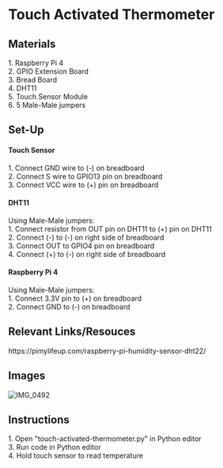 # Touch Activated Thermometer
<h2> Materials </h2>
1. Raspberry Pi 4 <br>
2. GPIO Extension Board <br>
3. Bread Board <br>
4. DHT11 <br>
5. Touch Sensor Module <br>
6. 5 Male-Male jumpers <br>

<h2>Set-Up</h2>
<h4>Touch Sensor</h4>
1. Connect GND wire to (-) on breadboard <br>
2. Connect S wire to GPIO13 pin on breadboard <br>
3. Connect VCC wire to (+) pin on breadboard <br>

<h4>DHT11</h4>
Using Male-Male jumpers: <br>
1. Connect resistor from OUT pin on DHT11 to (+) pin on DHT11 <br>
2. Connect (-) to (-) on right side of breadboard <br>
3. Connect OUT to GPIO4 pin on breadboard <br>
4. Connect (+) to (-) on right side of breadboard <br>

<h4>Raspberry Pi 4</h4>
Using Male-Male jumpers: <br>
1. Connect 3.3V pin to (+) on breadboard <br>
2. Connect GND to (-) on breadboard <br>

<h2>Relevant Links/Resouces</h2>
https://pimylifeup.com/raspberry-pi-humidity-sensor-dht22/ <br>

<h2>Images</h2>

![IMG_0492](https://user-images.githubusercontent.com/98985878/167806838-da39b685-d3de-4d59-a00c-d6f6f6c998fb.jpg)


<h2>Instructions</h2>
1. Open "touch-activated-thermometer.py" in Python editor <br>
3. Run code in Python editor <br>
4. Hold touch sensor to read temperature <br>

